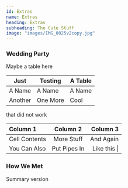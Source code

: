 ```yaml
---
id: Extras
name: Extras
heading: Extras
subheading: The Cute Stuff
image: "images/IMG_0025v2copy.jpg"
---
```


### Wedding Party
Maybe a table here 

Just | Testing | A Table
--- | --- | ---
A Name | A Name | A Name
Another | One More| Cool

that did not work 

| Column 1       | Column 2     | Column 3     |
| :------------- | :----------: | -----------: |
|  Cell Contents | More Stuff   | And Again    |
| You Can Also   | Put Pipes In | Like this \| |


### How We Met
Summary version 
